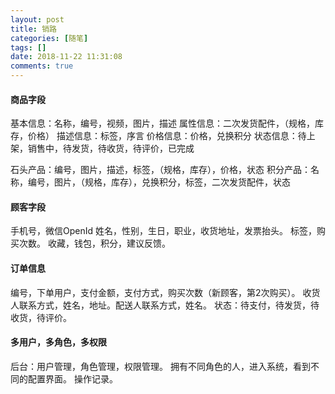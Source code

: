 ```yaml
---
layout: post
title: 销路
categories: [随笔]
tags: []
date: 2018-11-22 11:31:08
comments: true
---
```


#### 商品字段

基本信息：名称，编号，视频，图片，描述
属性信息：二次发货配件，（规格，库存，价格）
描述信息：标签，序言
价格信息：价格，兑换积分
状态信息：待上架，销售中，待发货，待收货，待评价，已完成

石头产品：编号，图片，描述，标签，（规格，库存），价格，状态
积分产品：名称，编号，图片，（规格，库存），兑换积分，标签，二次发货配件，状态

#### 顾客字段

手机号，微信OpenId
姓名，性别，生日，职业，收货地址，发票抬头。
标签，购买次数。
收藏，钱包，积分，建议反馈。

#### 订单信息
编号，下单用户，支付金额，支付方式，购买次数（新顾客，第2次购买）。
收货人联系方式，姓名，地址。配送人联系方式，姓名。
状态：待支付，待发货，待收货，待评价。

#### 多用户，多角色，多权限

后台：用户管理，角色管理，权限管理。
拥有不同角色的人，进入系统，看到不同的配置界面。
操作记录。


